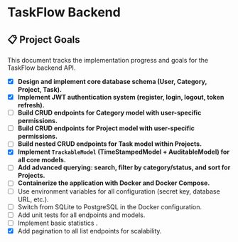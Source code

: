 # TaskFlow Backend

## 📋 Project Goals

This document tracks the implementation progress and goals for the TaskFlow backend API.

- [x] **Design and implement core database schema (User, Category, Project, Task).**
- [x] **Implement JWT authentication system (register, login, logout, token refresh).**
- [ ] **Build CRUD endpoints for Category model with user-specific permissions.**
- [ ] **Build CRUD endpoints for Project model with user-specific permissions.**
- [ ] **Build nested CRUD endpoints for Task model within Projects.**
- [x] **Implement `TrackableModel` (TimeStampedModel + AuditableModel) for all core models.**
- [ ] **Add advanced querying: search, filter by category/status, and sort for Projects.**
- [ ] **Containerize the application with Docker and Docker Compose.**
- [ ] Use environment variables for all configuration (secret key, database URL, etc.).
- [ ] Switch from SQLite to PostgreSQL in the Docker configuration.
- [ ] Add unit tests for all endpoints and models.
- [ ] Implement basic statistics .
- [x] Add pagination to all list endpoints for scalability.